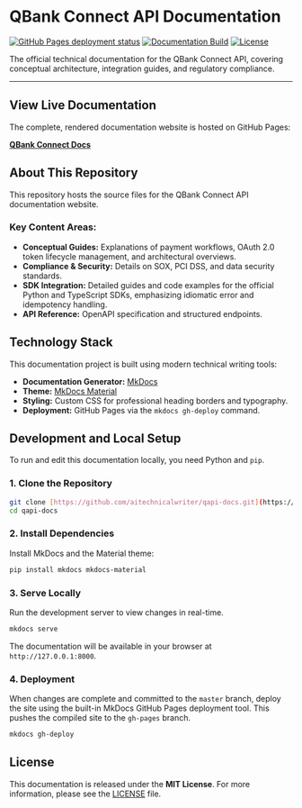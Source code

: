 # QBank Connect API Documentation

[![GitHub Pages deployment status](https://github.com/aitechnicalwriter/qapi-docs/actions/workflows/pages/badge.svg)](https://github.com/aitechnicalwriter/qapi-docs/actions/workflows/pages.yml)
[![Documentation Build](https://img.shields.io/badge/docs-deployed-success.svg)](https://aitechnicalwriter.github.io/qapi-docs/)
[![License](https://img.shields.io/badge/License-MIT-blue.svg)](LICENSE)

The official technical documentation for the QBank Connect API, covering conceptual architecture, integration guides, and regulatory compliance.

---

## View Live Documentation

The complete, rendered documentation website is hosted on GitHub Pages:

**[QBank Connect Docs](https://aitechnicalwriter.github.io/qapi-docs/)**

## About This Repository

This repository hosts the source files for the QBank Connect API documentation website.

### Key Content Areas:

* **Conceptual Guides:** Explanations of payment workflows, $\text{OAuth 2.0}$ token lifecycle management, and architectural overviews.
* **Compliance & Security:** Details on $\text{SOX}$, $\text{PCI DSS}$, and data security standards.
* **SDK Integration:** Detailed guides and code examples for the official $\text{Python}$ and $\text{TypeScript}$ SDKs, emphasizing idiomatic error and idempotency handling.
* **API Reference:** OpenAPI specification and structured endpoints.

## Technology Stack

This documentation project is built using modern technical writing tools:

* **Documentation Generator:** [MkDocs](https://www.mkdocs.org/)
* **Theme:** [MkDocs Material](https://squidfunk.github.io/mkdocs-material/)
* **Styling:** Custom $\text{CSS}$ for professional heading borders and typography.
* **Deployment:** $\text{GitHub}$ Pages via the `mkdocs gh-deploy` command.

## Development and Local Setup

To run and edit this documentation locally, you need Python and `pip`.

### 1. Clone the Repository

```bash
git clone [https://github.com/aitechnicalwriter/qapi-docs.git](https://github.com/aitechnicalwriter/qapi-docs.git)
cd qapi-docs
```
### 2. Install Dependencies

Install $\text{MkDocs}$ and the Material theme:

```Bash
pip install mkdocs mkdocs-material
```

### 3. Serve Locally

Run the development server to view changes in real-time.

```Bash
mkdocs serve
```

The documentation will be available in your browser at `http://127.0.0.1:8000`.

### 4. Deployment

When changes are complete and committed to the `master` branch, deploy the site using the built-in $\text{MkDocs}$ $\text{GitHub}$ Pages deployment tool. This pushes the compiled site to the `gh-pages` branch.

```Bash
mkdocs gh-deploy
```

## License

This documentation is released under the **MIT License**. For more information, please see the [LICENSE](LICENSE) file.
